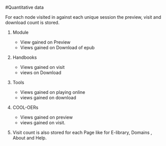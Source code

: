 #Quantitative data


For each node visited in against each unique session the preview, visit and download count is stored.

1. Module
	- View gained on Preview
   	- Views gained on Download of epub

2. Handbooks
	- Views gained on visit
   	- views on Download

3. Tools
	- Views gained on playing online
   	- views gained on download

4. COOL-OERs
	- Views gained on preview
   	- views gained on visit.

5. Visit count is also stored for each Page like for E-library, Domains , About and Help.